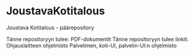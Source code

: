 # JoustavaKotitalous
Joustava Kotitalous - päärepository

Tänne repositoryyn tulee: PDF-dokumentit
Tänne repositoryyn tulee linkit:
Ohjauslaitteen ohjelmisto
Palvelimen, koti-UI, palvelin-UI:n ohjelmisto
